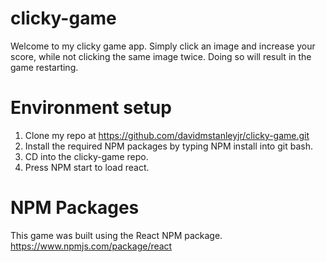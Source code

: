 # clicky-game

Welcome to my clicky game app. Simply click an image and increase your score, while not clicking the same image twice. Doing so will result in the game restarting.

# Environment setup

1. Clone my repo at https://github.com/davidmstanleyjr/clicky-game.git
2. Install the required NPM packages by typing NPM install into git bash.
3. CD into the clicky-game repo.
4. Press NPM start to load react.

# NPM Packages

This game was built using the React NPM package. https://www.npmjs.com/package/react